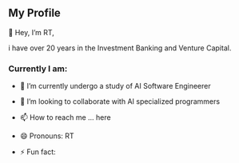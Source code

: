 ## My Profile #

👋 Hey, I’m RT,

i have over 20 years in the Investment Banking and Venture Capital.

### Currently I am:

- 🌱 I’m currently undergo a study of AI Software Engineerer
  
- 💞️ I’m looking to collaborate with AI specialized programmers
  
- 📫 How to reach me ... here
  
- 😄 Pronouns: RT
  
- ⚡ Fun fact: 
